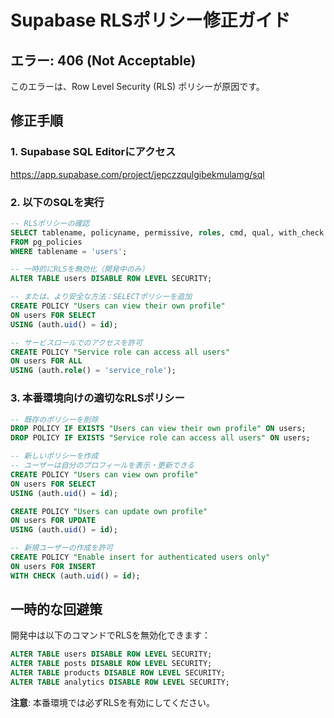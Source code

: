 # Supabase RLSポリシー修正ガイド

## エラー: 406 (Not Acceptable)

このエラーは、Row Level Security (RLS) ポリシーが原因です。

## 修正手順

### 1. Supabase SQL Editorにアクセス
https://app.supabase.com/project/jepczzqulgibekmulamg/sql

### 2. 以下のSQLを実行

```sql
-- RLSポリシーの確認
SELECT tablename, policyname, permissive, roles, cmd, qual, with_check
FROM pg_policies
WHERE tablename = 'users';

-- 一時的にRLSを無効化（開発中のみ）
ALTER TABLE users DISABLE ROW LEVEL SECURITY;

-- または、より安全な方法：SELECTポリシーを追加
CREATE POLICY "Users can view their own profile" 
ON users FOR SELECT 
USING (auth.uid() = id);

-- サービスロールでのアクセスを許可
CREATE POLICY "Service role can access all users" 
ON users FOR ALL 
USING (auth.role() = 'service_role');
```

### 3. 本番環境向けの適切なRLSポリシー

```sql
-- 既存のポリシーを削除
DROP POLICY IF EXISTS "Users can view their own profile" ON users;
DROP POLICY IF EXISTS "Service role can access all users" ON users;

-- 新しいポリシーを作成
-- ユーザーは自分のプロフィールを表示・更新できる
CREATE POLICY "Users can view own profile" 
ON users FOR SELECT 
USING (auth.uid() = id);

CREATE POLICY "Users can update own profile" 
ON users FOR UPDATE 
USING (auth.uid() = id);

-- 新規ユーザーの作成を許可
CREATE POLICY "Enable insert for authenticated users only" 
ON users FOR INSERT 
WITH CHECK (auth.uid() = id);
```

## 一時的な回避策

開発中は以下のコマンドでRLSを無効化できます：

```sql
ALTER TABLE users DISABLE ROW LEVEL SECURITY;
ALTER TABLE posts DISABLE ROW LEVEL SECURITY;
ALTER TABLE products DISABLE ROW LEVEL SECURITY;
ALTER TABLE analytics DISABLE ROW LEVEL SECURITY;
```

**注意**: 本番環境では必ずRLSを有効にしてください。